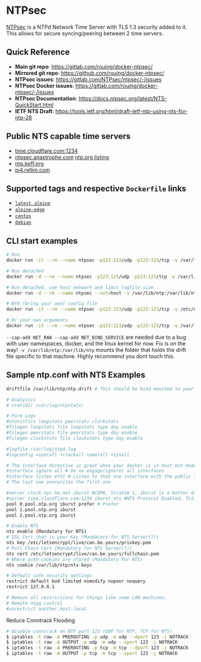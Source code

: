 # NTPsec

[NTPsec](https://ntpsec.org/) is a NTPd Network Time Server with TLS 1.3 security added to it. This allows for secure syncing/peering between 2 time servers. 

## Quick Reference
* __Main git repo__: https://gitlab.com/rouing/docker-ntpsec/
* __Mirrored git repo__: https://github.com/rouing/docker-ntpsec/
* __NTPsec issues__: https://gitlab.com/NTPsec/ntpsec/-/issues
* __NTPsec Docker issues__: https://gitlab.com/rouing/docker-ntpsec/-/issues
* __NTPsec Documentation__: https://docs.ntpsec.org/latest/NTS-QuickStart.html
* __IETF NTS Draft__: https://tools.ietf.org/html/draft-ietf-ntp-using-nts-for-ntp-28

## Public NTS capable time servers

* [time.cloudflare.com:1234](https://www.cloudflare.com/time/)
* [ntpsec.anastrophe.com](https://ntpsec.anastrophe.com/) [ntp.org listing](http://support.ntp.org/bin/view/Servers/PublicTimeServer001384)
* [ntp.keff.org](http://ntp.keff.org/)
* [pi4.rellim.com](https://pi4.rellim.com/)

## Supported tags and respective `Dockerfile` links

* [`latest`, `alpine`](https://gitlab.com/rouing/docker-ntpsec/-/blob/master/ntpsec_alpine) 
* [`alpine-edge`](https://gitlab.com/rouing/docker-ntpsec/-/blob/master/ntpsec_alpine-edge)
* [`centos`](https://gitlab.com/rouing/docker-ntpsec/-/blob/master/ntpsec_centos)
* [`debian`](https://gitlab.com/rouing/docker-ntpsec/-/blob/master/ntpsec_debian)

## CLI start examples 
```bash
# Run
docker run -it --rm --name ntpsec -p123:123/udp -p123:123/tcp -v /var/lib/ntp:/var/lib/ntp  --cap-add SYS_TIME --cap-add SYS_NICE --cap-add NET_RAW --cap-add NET_BIND_SERVICE ardoin/ntpsec

# Run detached
docker run -d --rm --name ntpsec -p123:123/udp -p123:123/tcp -v /var/lib/ntp:/var/lib/ntp --cap-add SYS_TIME --cap-add SYS_NICE --cap-add NET_RAW --cap-add NET_BIND_SERVICE ardoin/ntpsec

# Run detached, use host network and limit logfile size
docker run -d --rm --name ntpsec --net=host -v /var/lib/ntp:/var/lib/ntp  --cap-add SYS_TIME --cap-add SYS_NICE --log-opt max-size=1m --log-opt max-file=3 ardoin/ntpsec

# BYO (bring your own) config file
docker run -it --rm --name ntpsec -p123:123/udp -p123:123/tcp -v /etc/ntp.conf:/etc/ntp.conf -v /var/lib/ntp:/var/lib/ntp --cap-add SYS_TIME --cap-add SYS_NICE --cap-add NET_RAW --cap-add NET_BIND_SERVICE ardoin/ntpsec

# Or your own arguments
docker run -it --rm --name ntpsec -p123:123/udp -p123:123/tcp -v /var/lib/ntp:/var/lib/ntp  --cap-add SYS_TIME --cap-add SYS_NICE --cap-add NET_RAW --cap-add NET_BIND_SERVICE ardoin/ntpsec --help
```
`--cap-add NET_RAW --cap-add NET_BIND_SERVICE` are needed due to a bug with user namespaces, docker, and the linux kernel for now. Fix is on the way!
`-v /var/lib/ntp:/var/lib/ntp` mounts the folder that holds the drift file specific to that machine. Highly recommend you dont touch this.

## Sample ntp.conf with NTS Examples

```bash
driftfile /var/lib/ntp/ntp.drift # This should be bind mounted to your host as it is specific to the host its running on.

# Analyitcs
# statsdir /var/log/ntpstats/

# Pure Logs 
#statistics loopstats peerstats clockstats 
#filegen loopstats file loopstats type day enable
#filegen peerstats file peerstats type day enable
#filegen clockstats file clockstats type day enable

#logfile /var/log/ntpd.log 
#logconfig =syncall +clockall +peerall +sysall

# The interface directive is great when your docker is in host net mode. (It works)
#interface ignore all # Do no engage(ignore) all interfaces
#interface listen eth1 # Listen to that one interface with the public IP. 
# The last one overwrites the first one

#server clock.nyc.he.net iburst #CDMA, Stratum 1, iburst is a better disconnect netflow. 
#server time.cloudflare.com:1234 iburst nts #NTS Protocol Enabled, TLS1.3 Only by Default, Port 123 over TCP(!)
pool 0.pool.ntp.org iburst prefer # Prefer
pool 1.pool.ntp.org iburst
pool 2.pool.ntp.org iburst

# Enable NTS
nts enable (Mandatory for NTS)
# SSL Cert that is your Key (Mandatory for NTS Server(?))
nts key /etc/letsencrypt/live/can.be.yours/privkey.pem
# Full Chain Cert (Mandatory for NTS Server(?))
nts cert /etc/letsencrypt/live/can.be.yours/fullchain.pem
# Where auth cookies are stored (Mandatory for NTS)
nts cookie /var/lib/ntp/nts-keys

# Default safe security settings
restrict default kod limited nomodify nopeer noquery
restrict 127.0.0.1

# Remove all restrictions for things like some LAN machines. 
# Remote ntpq control
#unrestrict another.host.local
```

Reduce Conntrack Flooding
```sh
# disable conntrack on NTP port 123 (UDP for NTP, TCP for NTS)
$ iptables -t raw -A PREROUTING -p udp -m udp --dport 123 -j NOTRACK
$ iptables -t raw -A OUTPUT -p udp -m udp --sport 123 -j NOTRACK
$ iptables -t raw -A PREROUTING -p tcp -m tcp --dport 123 -j NOTRACK
$ iptables -t raw -A OUTPUT -p tcp -m tcp --sport 123 -j NOTRACK
```
